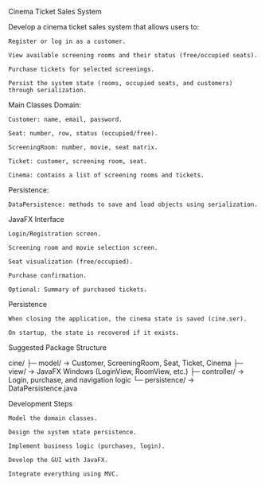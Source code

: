 Cinema Ticket Sales System

Develop a cinema ticket sales system that allows users to:

    Register or log in as a customer.

    View available screening rooms and their status (free/occupied seats).

    Purchase tickets for selected screenings.

    Persist the system state (rooms, occupied seats, and customers) through serialization.

Main Classes
Domain:

    Customer: name, email, password.

    Seat: number, row, status (occupied/free).

    ScreeningRoom: number, movie, seat matrix.

    Ticket: customer, screening room, seat.

    Cinema: contains a list of screening rooms and tickets.

Persistence:

    DataPersistence: methods to save and load objects using serialization.

JavaFX Interface

    Login/Registration screen.

    Screening room and movie selection screen.

    Seat visualization (free/occupied).

    Purchase confirmation.

    Optional: Summary of purchased tickets.

Persistence

    When closing the application, the cinema state is saved (cine.ser).

    On startup, the state is recovered if it exists.

Suggested Package Structure

cine/
├─ model/
   → Customer, ScreeningRoom, Seat, Ticket, Cinema
├─ view/
   → JavaFX Windows (LoginView, RoomView, etc.)
├─ controller/ 
   → Login, purchase, and navigation logic
└─ persistence/ 
   → DataPersistence.java

Development Steps

    Model the domain classes.

    Design the system state persistence.

    Implement business logic (purchases, login).

    Develop the GUI with JavaFX.

    Integrate everything using MVC.
